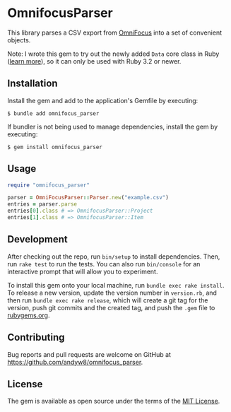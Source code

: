 # OmnifocusParser

This library parses a CSV export from [OmniFocus](https://www.omnigroup.com/omnifocus/) into a set of convenient objects.

Note: I wrote this gem to try out the newly added `Data` core class in Ruby ([learn more](https://blog.saeloun.com/2022/11/22/data-immutable-object.html)), so it can only be used with Ruby 3.2 or newer.

## Installation

Install the gem and add to the application's Gemfile by executing:

    $ bundle add omnifocus_parser

If bundler is not being used to manage dependencies, install the gem by executing:

    $ gem install omnifocus_parser

## Usage

```ruby
require "omnifocus_parser"

parser = OmniFocusParser::Parser.new("example.csv")
entries = parser.parse
entries[0].class # => OmnifocusParser::Project
entries[1].class # => OmnifocusParser::Item
```

## Development

After checking out the repo, run `bin/setup` to install dependencies. Then, run `rake test` to run the tests. You can also run `bin/console` for an interactive prompt that will allow you to experiment.

To install this gem onto your local machine, run `bundle exec rake install`. To release a new version, update the version number in `version.rb`, and then run `bundle exec rake release`, which will create a git tag for the version, push git commits and the created tag, and push the `.gem` file to [rubygems.org](https://rubygems.org).

## Contributing

Bug reports and pull requests are welcome on GitHub at https://github.com/andyw8/omnifocus_parser.

## License

The gem is available as open source under the terms of the [MIT License](https://opensource.org/licenses/MIT).
